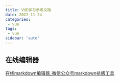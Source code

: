 ```yaml
---
title: VUE学习参考文档
date: 2022-11-24
categories:
 - vue
tags:
 - vue
sidebar: 'auto'
---
```


## 在线编辑器
[在线markdown编辑器_微信公众号markdown排版工具](https://markdown.com.cn/editor/)